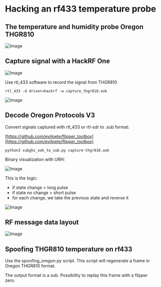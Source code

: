 # Hacking an rf433 temperature probe

## The temperature and humidity probe Oregon THGR810
![Image](https://github.com/user-attachments/assets/4a85eabd-7aa1-44f7-b024-3813c0648c27)

## Capture signal with a HackRF One
![Image](https://github.com/user-attachments/assets/2f7489a0-a559-48f0-a4dd-85895ca61207)

Use rtl_433 software to record the signal from THGR810
```
rtl_433 -d driver=hackrf -w capture_thgr810.ook
```
![Image](https://github.com/user-attachments/assets/b5496536-d790-41c0-afed-f0e047c8363c)

## Decode Oregon Protocols V3

Convert signals captured with rtl_433 or rtl-sdr to .sub format:

[https://github.com/evilpete/flipper_toolbox](https://github.com/evilpete/flipper_toolbox)


```
python3 subghz_ook_to_sub.py capture-thgr810.ook
```

Binary visualization with URH:

![Image](https://github.com/user-attachments/assets/b88e77fa-3c59-443a-beb3-19593357b8f9)

This is the logic:

* if state change > long pulse
* if state no change > short pulse
* for each change, we take the previous state and reverse it

![Image](https://github.com/user-attachments/assets/9f4cbf91-9bf2-4853-8b36-f099f986f6d9)

## RF message data layout
![Image](https://github.com/user-attachments/assets/71684595-7d97-4051-9b97-1430982566b3)

## Spoofing THGR810 temperature on rf433

Use the spoofing_oregon.py script.
This script will regenerate a frame in Oregon THGR810 format.

The output format is a sub.
Possibility to replay this frame with a flipper zero.

